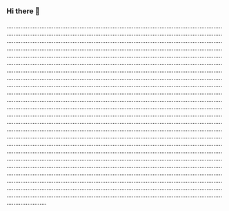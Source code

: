 ### Hi there 👋

.......................................................................................................................................................................................................................................................................................................................................................................................................................................................................................................................................................................................................................................................................................................................................................................................................................................................................................................................................................................................................................................................................................................................................................................................................................................................................................................................................................................................................................................................................................................................................................................................................................................................................................................................................................................................................................................................................................................................................................................................................................................................................................................................................................................................................................................................................................................................................................................................................................................................................................................................................................................................................................................................................................................................................................................................................................................................................................................................................................................................................................................................................................................................